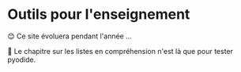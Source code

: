 # Outils pour l'enseignement

😊 Ce site évoluera pendant l'année ...

👀 Le chapitre sur les listes en compréhension n'est là que pour tester pyodide.
